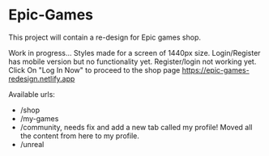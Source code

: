 # Epic-Games
This project will contain a re-design for Epic games shop.

Work in progress... Styles made for a screen of 1440px size.
Login/Register has mobile version but no functionality yet.
Register/login not working yet.
Click On "Log In Now" to proceed to the shop page
https://epic-games-redesign.netlify.app

Available urls:
- /shop
- /my-games
- /community, needs fix and add a new tab called my profile! Moved all the content from here to my profile.
- /unreal
